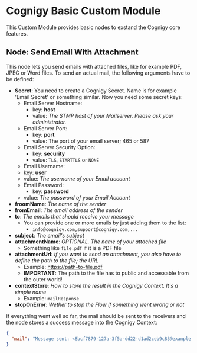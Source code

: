 # Cognigy Basic Custom Module

This Custom Module provides basic nodes to exstand the Cognigy core features.

## Node: Send Email With Attachment

This node lets you send emails with attached files, like for example PDF, JPEG or Word files. To send an actual mail, the following arguments have to be defined:

- **Secret**:
You need to create a Cognigy Secret. Name is for example 'Email Secret' or something similar. Now you need some secret keys:
    - Email Server Hostname:
        - key: **host**
        - value: *The STMP host of your Mailserver. Please ask your administrator.*
    - Email Server Port:
        - key: **port**
        - value: The port of your email server; 465 or 587
    - Email Server Security Option:
        - key: **security**
        - value: `TLS`, `STARTTLS` or `NONE`
    - Email Username:
     - key: **user**
     - value: *The username of your Email account*
    - Email Password:
        - key: **password**
     - value: *The password of your Email Account*
- **froomName**: *The name of the sender*
- **fromEmail**: *The email address of the sender*
- **to**: *The emails that should receive your message*
    - You can provide one or more emails by just adding them to the list:
        - `info@cognigy.com,support@cognigy.com,...`
- **subject**: *The email's subject*
- **attachmentName**: *OPTIONAL. The name of your attached file*
    - Something like `file.pdf` if it is a PDF file
- **attachmentUrl**: *If you want to send an attachment, you also have to define the path to the file; the URL*
    - Example: https://path-to-file.pdf
    - **IMPORTANT**: The path to the file has to public and accessable from the outer world!
- **contextStore**: *How to store the result in the Cognigy Context. It's a simple name*
    - Example: `mailResponse`
- **stopOnError**: *Wether to stop the Flow if something went wrong or not*

If everything went well so far, the mail should be sent to the receivers and the node stores a success message into the Cognigy Context:
```json
{
  "mail": "Message sent: <8bcf7879-127a-3f5a-dd22-d1ad2ceb9c83@example.com>"
}
```